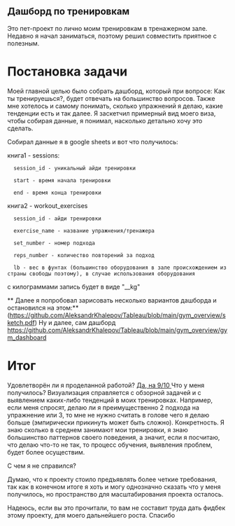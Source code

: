 ## Дашборд по тренировкам
Это пет-проект по лично моим тренировкам в тренажерном зале. Недавно я начал заниматься, поэтому решил совместить приятное с полезным.

# Постановка задачи
Моей главной целью было собрать дашборд, который при вопросе: Как ты тренируешься?, будет отвечать на большинство вопросов. 
Также мне хотелось и самому понимать, сколько упражнений я делаю, какие тенденции есть и так далее.
Я заскетчил примерный вид моего виза, чтобы собирая данные, я понимал, насколько детально хочу это сделать.

Собирал данные я в google sheets и вот что получилось:

  книга1 - sessions:
  
      session_id - уникальный айди тренировки
      
      start - время начала тренировки
      
      end - время конца тренировки
      
  книга2 - workout_exercises
  
      session_id - айди тренировки
      
      exercise_name - название упражнения/тренажера
      
      set_number - номер подхода
      
      reps_number - количество повторений за подход
      
      lb - вес в фунтах (большинство оборудования в зале происхождением из страны свободы поэтому), в случае использования оборудования
с килограммами запись будет в виде "__kg"

** Далее я попробовал зарисовать несколько вариантов дашборда и остановился на этом:**
(https://github.com/AleksandrKhalepov/Tableau/blob/main/gym_overview/sketch.pdf)
Ну и далее, сам дашборд
https://github.com/AleksandrKhalepov/Tableau/blob/main/gym_overview/gym_dashboard
# Итог
Удовлетворён ли я проделанной работой?
<ins> Да, на 9/10 </ins>
Что у меня получилось?
Визуализация справляется с обзорной задачей и с выявлением каких-либо тенденций в моих тренировках. 
Например, если меня спросят, делаю ли я преимущественно 2 подхода на упражнение или 3, то мне не нужно считать в голове чего я делаю больше (эмпирически прикинуть может быть сложно).
Конкретность. Я знаю сколько в среднем занимают мои тренировки, я знаю большинство паттернов своего поведения, а значит, если я посчитаю, что делаю что-то не так, то процесс обучения, выявления проблем, будет более осуществим.

С чем я не справился?

Думаю, что к проекту стоило предъявлять более четкие требования, так как в конечном итоге я хоть и могу однозначно сказать что у меня получилось, но пространство для масштабирования проекта осталось.

Надеюсь, если вы это прочитали, то вам не составит труда дать фидбек этому проекту, для моего дальнейшего роста. Спасибо

